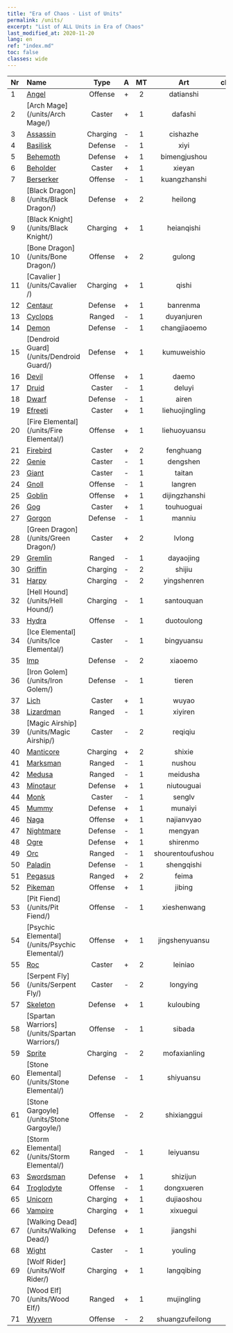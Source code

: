 ```yaml
---
title: "Era of Chaos - List of Units"
permalink: /units/
excerpt: "List of ALL Units in Era of Chaos"
last_modified_at: 2020-11-20
lang: en
ref: "index.md"
toc: false
classes: wide
---
```

  | Nr |         Name        |   Type   |   A   |    MT     |      Art      |  class  |    s   |   label   |    HP     |
  |:---|:--------------------|:--------:|:-----:|:---------:|:-------------:|:-------:|:------:|:---------:|:----------|
  | 1 | [Angel](/units/Angel/) | Offense | + | 2 | datianshi | 1 |   |  3(2) |  5431  |
  | 2 | [Arch Mage](/units/Arch Mage/) | Caster | + | 1 | dafashi | 5 |  1 |  2(6) |  1324  |
  | 3 | [Assassin](/units/Assassin/) | Charging | - | 1 | cishazhe | 3 |  1 |  3() |  2119  |
  | 4 | [Basilisk](/units/Basilisk/) | Defense | - | 1 | xiyi | 2 |  3 |  2() |  2859  |
  | 5 | [Behemoth](/units/Behemoth/) | Defense | + | 1 | bimengjushou | 2 |  4 |  3(5) |  10182  |
  | 6 | [Beholder](/units/Beholder/) | Caster | + | 1 | xieyan | 5 |  2 |  1(7) |  744  |
  | 7 | [Berserker](/units/Berserker/) | Offense | - | 1 | kuangzhanshi | 1 |  2 |  3(5) |  5317  |
  | 8 | [Black Dragon](/units/Black Dragon/) | Defense | + | 2 | heilong | 2 |  4 |  3(7) |  8712  |
  | 9 | [Black Knight](/units/Black Knight/) | Charging | + | 1 | heianqishi | 3 |  2 |  2(10) |  910  |
  | 10 | [Bone Dragon](/units/Bone Dragon/) | Offense | + | 2 | gulong | 1 |  4 |  3(1) |  5770  |
  | 11 | [Cavalier ](/units/Cavalier /) | Charging | + | 1 | qishi | 3 |  2 |  2(2) |  811  |
  | 12 | [Centaur](/units/Centaur/) | Defense | + | 1 | banrenma | 2 |  1 |  1(3) |  2691  |
  | 13 | [Cyclops](/units/Cyclops/) | Ranged | - | 1 | duyanjuren | 4 |  4 |  2(5) |  5091  |
  | 14 | [Demon](/units/Demon/) | Defense | - | 1 | changjiaoemo | 2 |  51 |  2() |  2489  |
  | 15 | [Dendroid Guard](/units/Dendroid Guard/) | Defense | + | 1 | kumuweishio | 2 |  4 |  2(3) |  10182  |
  | 16 | [Devil](/units/Devil/) | Offense | + | 1 | daemo | 1 |   |  3(4) |  5431  |
  | 17 | [Druid](/units/Druid/) | Caster | - | 1 | deluyi | 5 |  1 |  1(3) |  844  |
  | 18 | [Dwarf](/units/Dwarf/) | Defense | - | 1 | airen | 2 |  1 |  1(3) |  1324  |
  | 19 | [Efreeti](/units/Efreeti/) | Caster | + | 1 | liehuojingling | 5 |  51 |  2() |  1446  |
  | 20 | [Fire Elemental](/units/Fire Elemental/) | Offense | + | 1 | liehuoyuansu | 1 |  2 |  2(11) |  1682  |
  | 21 | [Firebird](/units/Firebird/) | Caster | + | 2 | fenghuang | 5 |  4 |  2(11) |  4525  |
  | 22 | [Genie](/units/Genie/) | Caster | - | 1 | dengshen | 5 |  2 |  2(6) |  662  |
  | 23 | [Giant](/units/Giant/) | Caster | - | 1 | taitan | 5 |  4 |  3(6) |  5431  |
  | 24 | [Gnoll](/units/Gnoll/) | Offense | - | 1 | langren | 1 |  1 |  1() |  761  |
  | 25 | [Goblin](/units/Goblin/) | Offense | + | 1 | dijingzhanshi | 1 |  1 |  1(5) |  761  |
  | 26 | [Gog](/units/Gog/) | Caster | + | 1 | touhuoguai | 5 |  51 |  1() |  629  |
  | 27 | [Gorgon](/units/Gorgon/) | Defense | - | 1 | manniu | 2 |  2 |  3() |  3094  |
  | 28 | [Green Dragon](/units/Green Dragon/) | Caster | + | 2 | lvlong | 5 |  4 |  3(3) |  4525  |
  | 29 | [Gremlin](/units/Gremlin/) | Ranged | - | 1 | dayaojing | 4 |  1 |  1(6) |  645  |
  | 30 | [Griffin](/units/Griffin/) | Charging | - | 2 | shijiu | 3 |  1 |  1(2) |  1850  |
  | 31 | [Harpy](/units/Harpy/) | Charging | - | 2 | yingshenren | 3 |  1 |  1(7) |  860  |
  | 32 | [Hell Hound](/units/Hell Hound/) | Charging | - | 1 | santouquan | 3 |  51 |  1() |  827  |
  | 33 | [Hydra](/units/Hydra/) | Offense | - | 1 | duotoulong | 1 |  4 |  3() |  5770  |
  | 34 | [Ice Elemental](/units/Ice Elemental/) | Caster | - | 1 | bingyuansu | 5 |  1 |  2(11) |  744  |
  | 35 | [Imp](/units/Imp/) | Defense | - | 2 | xiaoemo | 2 |  51 |  1() |  1224  |
  | 36 | [Iron Golem](/units/Iron Golem/) | Defense | - | 1 | tieren | 2 |  2 |  1(6) |  1850  |
  | 37 | [Lich](/units/Lich/) | Caster | + | 1 | wuyao | 5 |  1 |  2(1) |  1581  |
  | 38 | [Lizardman](/units/Lizardman/) | Ranged | - | 1 | xiyiren | 4 |  1 |  2() |  1144  |
  | 39 | [Magic Airship](/units/Magic Airship/) | Caster | - | 2 | reqiqiu | 5 |  1 |  2(3) |  1715  |
  | 40 | [Manticore](/units/Manticore/) | Charging | + | 2 | shixie | 3 |  2 |  2(7) |  1917  |
  | 41 | [Marksman](/units/Marksman/) | Ranged | - | 1 | nushou | 4 |  1 |  1(2) |  438  |
  | 42 | [Medusa](/units/Medusa/) | Ranged | - | 1 | meidusha | 4 |  2 |  2(7) |  1144  |
  | 43 | [Minotaur](/units/Minotaur/) | Defense | + | 1 | niutouguai | 2 |  2 |  2(7) |  2725  |
  | 44 | [Monk](/units/Monk/) | Caster | - | 1 | senglv | 5 |  1 |  2(2) |  662  |
  | 45 | [Mummy](/units/Mummy/) | Defense | + | 1 | munaiyi | 2 |  2 |  2(10) |  2691  |
  | 46 | [Naga](/units/Naga/) | Offense | + | 1 | najianvyao | 1 |  1 |  3(6) |  811  |
  | 47 | [Nightmare](/units/Nightmare/) | Defense | - | 1 | mengyan | 2 |  51 |  2(4) |  2691  |
  | 48 | [Ogre](/units/Ogre/) | Defense | + | 1 | shirenmo | 2 |  2 |  2() |  2523  |
  | 49 | [Orc](/units/Orc/) | Ranged | - | 1 | shourentoufushou | 4 |  1 |  2(5) |  662  |
  | 50 | [Paladin](/units/Paladin/) | Defense | - | 1 | shengqishi | 2 |  2 |  3(2) |  2589  |
  | 51 | [Pegasus](/units/Pegasus/) | Ranged | + | 2 | feima | 4 |  1 |  2(3) |  1144  |
  | 52 | [Pikeman](/units/Pikeman/) | Offense | + | 1 | jibing | 1 |  1 |  1(2) |  645  |
  | 53 | [Pit Fiend](/units/Pit Fiend/) | Offense | - | 1 | xieshenwang | 1 |  51 |  2() |  1850  |
  | 54 | [Psychic Elemental](/units/Psychic Elemental/) | Offense | + | 1 | jingshenyuansu | 1 |  2 |  3(11) |  1749  |
  | 55 | [Roc](/units/Roc/) | Caster | + | 2 | leiniao | 5 |  4 |  2(5) |  4978  |
  | 56 | [Serpent Fly](/units/Serpent Fly/) | Caster | - | 2 | longying | 5 |  1 |  2() |  1615  |
  | 57 | [Skeleton](/units/Skeleton/) | Defense | + | 1 | kuloubing | 2 |  1 |  1(1) |  1158  |
  | 58 | [Spartan Warriors](/units/Spartan Warriors/) | Offense | - | 1 | sibada | 1 |  1 |  3() |  2825  |
  | 59 | [Sprite](/units/Sprite/) | Charging | - | 2 | mofaxianling | 3 |  1 |  2(11) |  993  |
  | 60 | [Stone Elemental](/units/Stone Elemental/) | Defense | - | 1 | shiyuansu | 2 |  2 |  2(11) |  2825  |
  | 61 | [Stone Gargoyle](/units/Stone Gargoyle/) | Offense | - | 2 | shixianggui | 1 |  1 |  1(6) |  300  |
  | 62 | [Storm Elemental](/units/Storm Elemental/) | Ranged | - | 1 | leiyuansu | 4 |  1 |  2(11) |  662  |
  | 63 | [Swordsman](/units/Swordsman/) | Defense | + | 1 | shizijun | 2 |  1 |  2(2) |  1324  |
  | 64 | [Troglodyte](/units/Troglodyte/) | Offense | - | 1 | dongxueren | 1 |  1 |  1(7) |  744  |
  | 65 | [Unicorn](/units/Unicorn/) | Charging | + | 1 | dujiaoshou | 3 |  2 |  2(3) |  1850  |
  | 66 | [Vampire](/units/Vampire/) | Charging | + | 1 | xixuegui | 3 |  1 |  2(10) |  910  |
  | 67 | [Walking Dead](/units/Walking Dead/) | Defense | + | 1 | jiangshi | 2 |  1 |  1(10) |  2758  |
  | 68 | [Wight](/units/Wight/) | Caster | - | 1 | youling | 5 |  1 |  1(10) |  662  |
  | 69 | [Wolf Rider](/units/Wolf Rider/) | Charging | + | 1 | langqibing | 3 |  2 |  1(5) |  860  |
  | 70 | [Wood Elf](/units/Wood Elf/) | Ranged | + | 1 | mujingling | 4 |  1 |  1(3) |  438  |
  | 71 | [Wyvern](/units/Wyvern/) | Offense | - | 2 | shuangzufeilong | 1 |  2 |  2() |  5544  |
